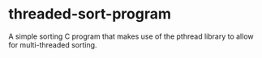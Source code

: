 # threaded-sort-program
A simple sorting C program that makes use of the pthread library to allow for multi-threaded sorting. 
